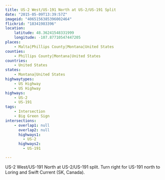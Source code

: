 ```yaml
---
title: US-2 West/US-191 North at US-2/US-191 Split
date: "2015-05-09T13:39:57Z"
imageid: "4065156385396002464"
flickrid: "18341983396"
location:
    latitude: 48.36241548331999
    longitude: -107.87710547447205
places:
    - Malta|Phillips County|Montana|United States
counties:
    - Phillips County|Montana|United States
countries:
    - United States
states:
    - Montana|United States
highwaytypes:
    - US Highway
    - US Highway
highways:
    - US-2
    - US-191
tags:
    - Intersection
    - Big Green Sign
intersections:
    - overlap1: null
      overlap2: null
      highways1:
        - US-2
      highways2:
        - US-191

---
```

US-2 West/US-191 North at US-2/US-191 split.  Turn right for US-191 north to Loring and Swift Current (SK, Canada).